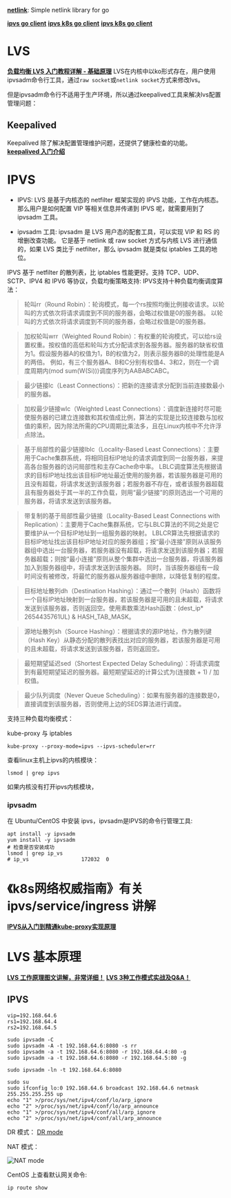 
**[netlink](https://github.com/vishvananda/netlink)**: Simple netlink library for go


**[ipvs go client](https://github.com/moby/ipvs)**
**[ipvs k8s go client](https://github.com/kubernetes/kubernetes/blob/master/pkg/util/ipvs/ipvs_linux.go)**
**[ipvs k8s go client](https://github.com/kubernetes/kubernetes/blob/master/pkg/proxy/ipvs/README.md)**

# LVS
**[负载均衡 LVS 入门教程详解 - 基础原理](https://blog.csdn.net/liwei0526vip/article/details/103104483)**
LVS在内核中以ko形式存在，用户使用ipvsadm命令行工具，通过`raw socket`或`netlink socket`方式来修改lvs。

但是ipvsadm命令行不适用于生产环境，所以通过keepalived工具来解决lvs配置管理问题：

## Keepalived
Keepalived 除了解决配置管理维护问题，还提供了健康检查的功能。
**[keepalived 入门介绍](https://blog.csdn.net/liwei0526vip/article/details/103981423)**







# IPVS

* IPVS: LVS 是基于内核态的 netfilter 框架实现的 IPVS 功能，工作在内核态。
那么用户是如何配置 VIP 等相关信息并传递到 IPVS 呢，就需要用到了 ipvsadm 工具。

* ipvsadm 工具: ipvsadm 是 LVS 用户态的配套工具，可以实现 VIP 和 RS 的增删改查功能。
它是基于 netlink 或 raw socket 方式与内核 LVS 进行通信的，如果 LVS 类比于 netfilter，那么 ipvsadm 就是类似 iptables 工具的地位。

IPVS 基于 netfilter 的散列表，比 iptables 性能更好。支持 TCP、UDP、SCTP、IPV4 和 IPV6 等协议，负载均衡策略支持:
IPVS支持十种负载均衡调度算法：
> 轮叫rr（Round Robin）：轮询模式，每一个rs按照均衡比例接收请求。以轮叫的方式依次将请求调度到不同的服务器，会略过权值是0的服务器。
以轮叫的方式依次将请求调度到不同的服务器，会略过权值是0的服务器。

> 加权轮叫wrr（Weighted Round Robin）：有权重的轮询模式，可以给rs设置权重。按权值的高低和轮叫方式分配请求到各服务器。服务器的缺省权值为1。假设服务器A的权值为1，B的权值为2，则表示服务器B的处理性能是A的两倍。
例如，有三个服务器A、B和C分别有权值4、3和2，则在一个调度周期内(mod sum(W(Si)))调度序列为AABABCABC。

> 最少链接lc（Least Connections）：把新的连接请求分配到当前连接数最小的服务器。

> 加权最少链接wlc（Weighted Least Connections）：调度新连接时尽可能使服务器的已建立连接数和其权值成比例，算法的实现是比较连接数与加权值的乘积，因为除法所需的CPU周期比乘法多，且在Linux内核中不允许浮点除法。

> 基于局部性的最少链接lblc（Locality-Based Least Connections）：主要用于Cache集群系统，将相同目标IP地址的请求调度到同一台服务器，来提高各台服务器的访问局部性和主存Cache命中率。
LBLC调度算法先根据请求的目标IP地址找出该目标IP地址最近使用的服务器，若该服务器是可用的且没有超载，将请求发送到该服务器；若服务器不存在，或者该服务器超载且有服务器处于其一半的工作负载，则用“最少链接”的原则选出一个可用的服务器，将请求发送到该服务器。

> 带复制的基于局部性最少链接（Locality-Based Least Connections with Replication）：主要用于Cache集群系统，它与LBLC算法的不同之处是它要维护从一个目标IP地址到一组服务器的映射。
LBLCR算法先根据请求的目标IP地址找出该目标IP地址对应的服务器组；按“最小连接”原则从该服务器组中选出一台服务器，若服务器没有超载，将请求发送到该服务器；若服务器超载；则按“最小连接”原则从整个集群中选出一台服务器，将该服务器加入到服务器组中，将请求发送到该服务器。
同时，当该服务器组有一段时间没有被修改，将最忙的服务器从服务器组中删除，以降低复制的程度。

> 目标地址散列dh（Destination Hashing）：通过一个散列（Hash）函数将一个目标IP地址映射到一台服务器，若该服务器是可用的且未超载，将请求发送到该服务器，否则返回空。使用素数乘法Hash函数：(dest_ip* 2654435761UL) & HASH_TAB_MASK。

> 源地址散列sh（Source Hashing）：根据请求的源IP地址，作为散列键（Hash Key）从静态分配的散列表找出对应的服务器，若该服务器是可用的且未超载，将请求发送到该服务器，否则返回空。

> 最短期望延迟sed（Shortest Expected Delay Scheduling）：将请求调度到有最短期望延迟的服务器。最短期望延迟的计算公式为(连接数 + 1) / 加权值。

> 最少队列调度（Never Queue Scheduling）：如果有服务器的连接数是0，直接调度到该服务器，否则使用上边的SEDS算法进行调度。

支持三种负载均衡模式：

kube-proxy 与 iptables
```shell script
kube-proxy --proxy-mode=ipvs --ipvs-scheduler=rr
```

查看linux主机上ipvs的内核模块：
```shell script
lsmod | grep ipvs
```
如果内核没有打开ipvs内核模块，

### ipvsadm
在 Ubuntu/CentOS 中安装 ipvs，ipvsadm是IPVS的命令行管理工具:
```shell script
apt install -y ipvsadm
yum install -y ipvsadm
# 检查是否安装成功
lsmod | grep ip_vs
# ip_vs                 172032  0
```

# 《k8s网络权威指南》有关 ipvs/service/ingress 讲解
**[IPVS从入门到精通kube-proxy实现原理](https://zhuanlan.zhihu.com/p/94418251)**


# LVS 基本原理

**[LVS 工作原理图文讲解，非常详细！](https://mp.weixin.qq.com/s/VWBDoa5eCEH64zcs2V4_jQ)**
**[LVS 3种工作模式实战及Q&A！](https://mp.weixin.qq.com/s/FgMy8hEmQkswx1cKlvjIkA)**

## IPVS



```shell script
vip=192.168.64.6
rs1=192.168.64.4
rs2=192.168.64.5

sudo ipvsadm -C
sudo ipvsadm -A -t 192.168.64.6:8080 -s rr
sudo ipvsadm -a -t 192.168.64.6:8080 -r 192.168.64.4:80 -g
sudo ipvsadm -a -t 192.168.64.6:8080 -r 192.168.64.5:80 -g

sudo ipvsadm -ln -t 192.168.64.6:8080

sudo su
sudo ifconfig lo:0 192.168.64.6 broadcast 192.168.64.6 netmask 255.255.255.255 up
echo "1" >/proc/sys/net/ipv4/conf/lo/arp_ignore
echo "2" >/proc/sys/net/ipv4/conf/lo/arp_announce
echo "1" >/proc/sys/net/ipv4/conf/all/arp_ignore
echo "2" >/proc/sys/net/ipv4/conf/all/arp_announce
```


DR 模式：
[DR mode](https://mmbiz.qpic.cn/mmbiz_png/d5patQGz8KdwBYwDyVuDdYUrJKvrPv2ibeicicGn15jcvdxQxwZYqJtm1Psq2J3khIUPDfsq8RlebVzTrEGZM2JdQ/640?wx_fmt=png&tp=webp&wxfrom=5&wx_lazy=1&wx_co=1)


NAT 模式：

![NAT mode](https://mmbiz.qpic.cn/mmbiz_png/d5patQGz8KdwBYwDyVuDdYUrJKvrPv2ibBHtE4TynXmhSbue6icqFvYScPMsPVQBKkEusmCXK4ZibLjjic3htNAdww/640?wx_fmt=png&tp=webp&wxfrom=5&wx_lazy=1&wx_co=1)

CentOS 上查看默认网关命令:
```shell script
ip route show
```

